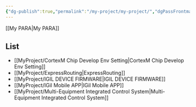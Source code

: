 ```yaml
---
{"dg-publish":true,"permalink":"/my-project/my-project/","dgPassFrontmatter":true}
---
```


[[My PARA\|My PARA]]
## List
- [[MyProject/CortexM Chip Develop Env Setting\|CortexM Chip Develop Env Setting]]
- [[MyProject/ExpressRouting\|ExpressRouting]]
- [[MyProject/IGIL DEVICE FIRMWARE\|IGIL DEVICE FIRMWARE]]
- [[MyProject/IGil Mobile APP\|IGil Mobile APP]]
- [[MyProject/Multi-Equipment Integrated Control System\|Multi-Equipment Integrated Control System]]